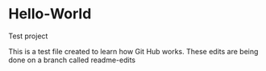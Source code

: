 # Hello-World
Test project

This is a test file created to learn how Git Hub works. These edits are being done on a branch called readme-edits
